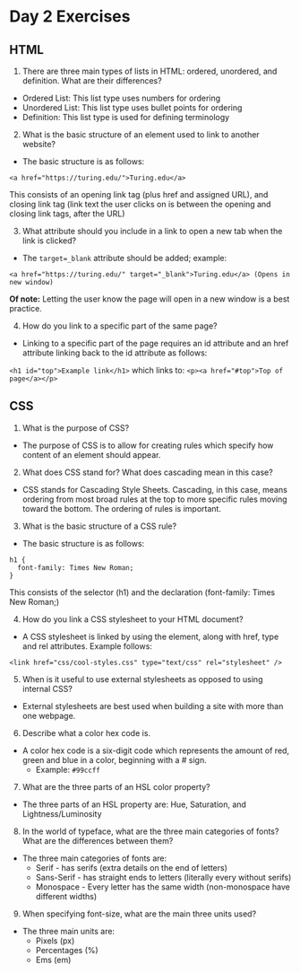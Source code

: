 # Day 2 Exercises
## HTML
1. There are three main types of lists in HTML: ordered, unordered, and definition. What are their differences?
- Ordered List: This list type uses numbers for ordering
- Unordered List: This list type uses bullet points for ordering
- Definition: This list type is used for defining terminology

2. What is the basic structure of an element used to link to another website?
- The basic structure is as follows:
```
<a href="https://turing.edu/">Turing.edu</a>
```
This consists of an opening link tag (plus href and assigned URL), and closing link tag (link text the user clicks on is between the opening and closing link tags, after the URL)

3. What attribute should you include in a link to open a new tab when the link is clicked?
- The `target=_blank` attribute should be added; example:
```
<a href="https://turing.edu/" target="_blank">Turing.edu</a> (Opens in new window)
```
**Of note:** Letting the user know the page will open in a new window is a best practice.

4. How do you link to a specific part of the same page?
- Linking to a specific part of the page requires an id attribute and an href attribute linking back to the id attribute as follows:

`<h1 id="top">Example link</h1>`
which links to:
`<p><a href="#top">Top of page</a></p>`

## CSS
1. What is the purpose of CSS?
- The purpose of CSS is to allow for creating rules which specify how content of an element should appear.

2. What does CSS stand for? What does cascading mean in this case?
- CSS stands for Cascading Style Sheets. Cascading, in this case, means ordering from most broad rules at the top to more specific rules moving toward the bottom. The ordering of rules is important.

3. What is the basic structure of a CSS rule?
- The basic structure is as follows:
```
h1 {
  font-family: Times New Roman;
}
```
This consists of the selector (h1) and the declaration (font-family: Times New Roman;)

4. How do you link a CSS stylesheet to your HTML document?
- A CSS stylesheet is linked by using the <link /> element, along with href, type and rel attributes. Example follows:
```
<link href="css/cool-styles.css" type="text/css" rel="stylesheet" />
```

5. When is it useful to use external stylesheets as opposed to using internal CSS?
- External stylesheets are best used when building a site with more than one webpage.

6. Describe what a color hex code is.
- A color hex code is a six-digit code which represents the amount of red, green and blue in a color, beginning with a # sign.
  * Example: `#99ccff`

7. What are the three parts of an HSL color property?
- The three parts of an HSL property are: Hue, Saturation, and Lightness/Luminosity

8. In the world of typeface, what are the three main categories of fonts? What are the differences between them?
- The three main categories of fonts are:
  * Serif - has serifs (extra details on the end of letters)
  * Sans-Serif - has straight ends to letters (literally every without serifs)
  * Monospace - Every letter has the same width (non-monospace have different widths)

9. When specifying font-size, what are the main three units used?
- The three main units are:
  * Pixels (px)
  * Percentages (%)
  * Ems (em)
